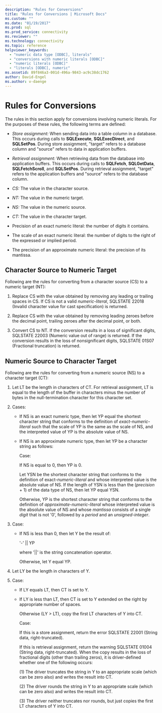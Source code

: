 ```yaml
---
description: "Rules for Conversions"
title: "Rules for Conversions | Microsoft Docs"
ms.custom: ""
ms.date: "01/19/2017"
ms.prod: sql
ms.prod_service: connectivity
ms.reviewer: ""
ms.technology: connectivity
ms.topic: reference
helpviewer_keywords: 
  - "numeric data type [ODBC], literals"
  - "conversions with numeric literals [ODBC]"
  - "numeric literals [ODBC]"
  - "literals [ODBC], numeric"
ms.assetid: 89f846a3-001d-496a-9843-ac9c38dc1762
author: David-Engel
ms.author: v-daenge
---
```

# Rules for Conversions
The rules in this section apply for conversions involving numeric literals. For the purposes of these rules, the following terms are defined:  
  
-   *Store assignment:* When sending data into a table column in a database. This occurs during calls to **SQLExecute**, **SQLExecDirect**, and **SQLSetPos**. During store assignment, "target" refers to a database column and "source" refers to data in application buffers.  
  
-   *Retrieval assignment:* When retrieving data from the database into application buffers. This occurs during calls to **SQLFetch**, **SQLGetData**, **SQLFetchScroll**, and **SQLSetPos**. During retrieval assignment, "target" refers to the application buffers and "source" refers to the database column.  
  
-   *CS:* The value in the character source.  
  
-   *NT:* The value in the numeric target.  
  
-   *NS:* The value in the numeric source.  
  
-   *CT:* The value in the character target.  
  
-   Precision of an exact numeric literal: the number of digits it contains.  
  
-   The scale of an exact numeric literal: the number of digits to the right of the expressed or implied period.  
  
-   The precision of an approximate numeric literal: the precision of its mantissa.  
  
## Character Source to Numeric Target  
 Following are the rules for converting from a character source (CS) to a numeric target (NT):  
  
1.  Replace CS with the value obtained by removing any leading or trailing spaces in CS. If CS is not a valid *numeric-literal*, SQLSTATE 22018 (Invalid character value for cast specification) is returned.  
  
2.  Replace CS with the value obtained by removing leading zeroes before the decimal point, trailing zeroes after the decimal point, or both.  
  
3.  Convert CS to NT. If the conversion results in a loss of significant digits, SQLSTATE 22003 (Numeric value out of range) is returned. If the conversion results in the loss of nonsignificant digits, SQLSTATE 01S07 (Fractional truncation) is returned.  
  
## Numeric Source to Character Target  
 Following are the rules for converting from a numeric source (NS) to a character target (CT):  
  
1.  Let LT be the length in characters of CT. For retrieval assignment, LT is equal to the length of the buffer in characters minus the number of bytes in the null-termination character for this character set.  
  
2.  Cases:  
  
    -   If NS is an exact numeric type, then let YP equal the shortest character string that conforms to the definition of *exact-numeric-literal* such that the scale of YP is the same as the scale of NS, and the interpreted value of YP is the absolute value of NS.  
  
    -   If NS is an approximate numeric type, then let YP be a character string as follows:  
  
         Case:  
  
         If NS is equal to 0, then YP is 0.  
  
         Let YSN be the shortest character string that conforms to the definition of exact-*numeric-literal* and whose interpreted value is the absolute value of NS. If the length of YSN is less than the (*precision* + 1) of the data type of NS, then let YP equal YSN.  
  
         Otherwise, YP is the shortest character string that conforms to the definition of *approximate-numeric-literal* whose interpreted value is the absolute value of NS and whose *mantissa* consists of a single *digit* that is not '0', followed by a *period* and an *unsigned-integer*.  
  
3.  Case:  
  
    -   If NS is less than 0, then let Y be the result of:  
  
         '-' &#124;&#124; YP  
  
         where '&#124;&#124;' is the string concatenation operator.  
  
         Otherwise, let Y equal YP.  
  
4.  Let LY be the length in characters of Y.  
  
5.  Case:  
  
    -   If LY equals LT, then CT is set to Y.  
  
    -   If LY is less than LT, then CT is set to Y extended on the right by appropriate number of spaces.  
  
         Otherwise (LY > LT), copy the first LT characters of Y into CT.  
  
         Case:  
  
         If this is a store assignment, return the error SQLSTATE 22001 (String data, right-truncated).  
  
         If this is retrieval assignment, return the warning SQLSTATE 01004 (String data, right-truncated). When the copy results in the loss of fractional digits (other than trailing zeros), it is driver-defined whether one of the following occurs:  
  
         (1)   The driver truncates the string in Y to an appropriate scale        (which can be zero also) and writes the result into CT.  
  
         (2)   The driver rounds the string in Y to an appropriate scale        (which can be zero also) and writes the result into CT.  
  
         (3)   The driver neither truncates nor rounds, but just copies        the first LT characters of Y into CT.

